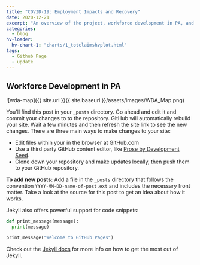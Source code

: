 ```yaml
---
title: "COVID-19: Employment Impacts and Recovery"
date: 2020-12-21
excerpt: "An overview of the project, workforce development in PA, and statewide impacts of COVID-19 on employment"
categories:
  - blog
hv-loader:
  hv-chart-1: "charts/1_totclaimshvplot.html"
tags:
  - Github Page
  - update
---
```


## Workforce Development in PA
![wda-map]({{ site.url }}{{ site.baseurl }}/assets/images/WDA_Map.png)

You'll find this post in your `_posts` directory. Go ahead and edit it and commit your changes to to the repository. GitHub will automatically rebuild your site. Wait a few minutes and then refresh the site link to see the new changes. There are three main ways to make changes to your site:

- Edit files within your in the browser at GitHub.com
- Use a third party GitHub content editor, like [Prose by Development Seed](https://prose.io).
- Clone down your repository and make updates locally, then push them to your GitHub repository.

<div id="hv-chart-1"></div>




**To add new posts:** Add a file in the `_posts` directory that follows the convention `YYYY-MM-DD-name-of-post.ext` and includes the necessary front matter. Take a look at the source for this post to get an idea about how it works.

Jekyll also offers powerful support for code snippets:

```python
def print_message(message):
  print(message)

print_message("Welcome to GitHub Pages")
```

Check out the [Jekyll docs][jekyll-docs] for more info on how to get the most out of Jekyll.

[jekyll-docs]: https://jekyllrb.com/docs/home
[jekyll-gh]: https://github.com/jekyll/jekyll
[jekyll-talk]: https://talk.jekyllrb.com/
